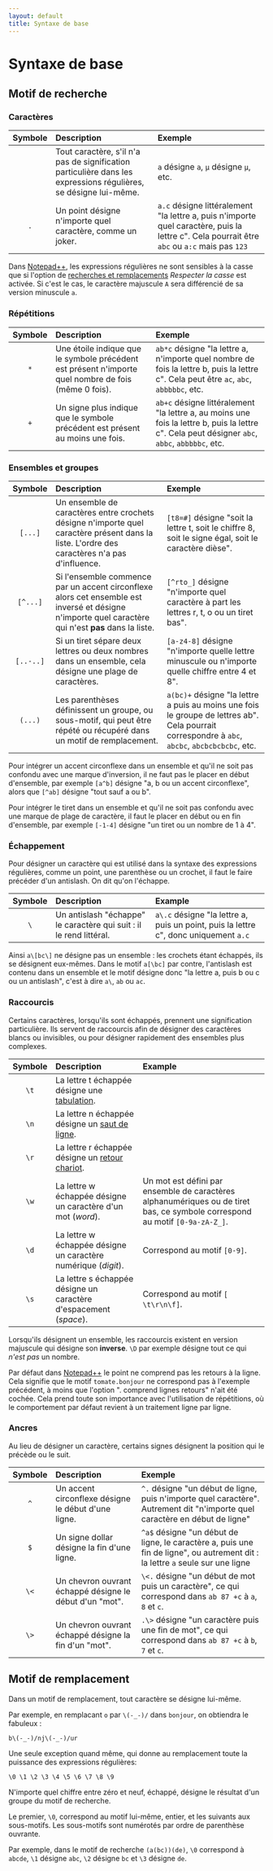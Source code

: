 ```yaml
---
layout: default
title: Syntaxe de base
---
```

# Syntaxe de base

## Motif de recherche

### Caractères

|Symbole|Description|Exemple
|:-:|:-|:-|
||Tout caractère, s'il n'a pas de signification particulière dans les expressions régulières, se désigne lui-même.|`a` désigne `a`, `µ` désigne `µ`, etc.
|`.`|Un point désigne n'importe quel caractère, comme un joker.|`a.c` désigne littéralement "la lettre a, puis n'importe quel caractère, puis la lettre c". Cela pourrait être `abc` ou `a:c` mais pas `123`

Dans [Notepad++](notepad++.md), les expressions régulières ne sont sensibles à la casse que si l'option de [recherches et remplacements](recherches-et-remplacements.md) *Respecter la casse* est activée. Si c'est le cas, le caractère majuscule `A` sera différencié de sa version minuscule `a`.

### Répétitions

|Symbole|Description|Exemple
|:-:|:-|:-|
|`*`|Une étoile indique que le symbole précédent est présent n'importe quel nombre de fois (même 0 fois).|`ab*c` désigne  "la lettre a, n'importe quel nombre de fois la lettre b, puis la lettre c". Cela peut être `ac`, `abc`, `abbbbbc`, etc.
|`+`|Un signe plus indique que le symbole précédent est présent au moins une fois.|`ab+c` désigne littéralement "la lettre a, au moins une fois la lettre b, puis la lettre c". Cela peut désigner `abc`, `abbc`, `abbbbbc`, etc.

### Ensembles et groupes

|Symbole|Description|Exemple
|:-:|:-|:-|
|`[...]`|Un ensemble de caractères entre crochets désigne n'importe quel caractère présent dans la liste. L'ordre des caractères n'a pas d'influence.|`[t8=#]` désigne "soit la lettre t, soit le chiffre 8, soit le signe égal, soit le caractère dièse".
|`[^...]`|Si l'ensemble commence par un accent circonflexe alors cet ensemble est inversé et désigne n'importe quel caractère qui n'est **pas** dans la liste.|`[^rto_]` désigne "n'importe quel caractère à part les lettres r, t, o ou un tiret bas".
|`[..-..]`|Si un tiret sépare deux lettres ou deux nombres dans un ensemble, cela désigne une plage de caractères.|`[a-z4-8]` désigne "n'importe quelle lettre minuscule ou n'importe quelle chiffre entre 4 et 8".
|`(...)`|Les parenthèses définissent un groupe, ou sous-motif, qui peut être répété ou récupéré dans un motif de remplacement.|`a(bc)+` désigne "la lettre a puis au moins une fois le groupe de lettres ab". Cela pourrait correspondre à `abc`, `abcbc`, `abcbcbcbcbc`, etc.

Pour intégrer un accent circonflexe dans un ensemble et qu'il ne soit pas confondu avec une marque d'inversion, il ne faut pas le placer en début d'ensemble, par exemple `[a^b]` désigne "a, b ou un accent circonflexe", alors que `[^ab]` désigne "tout sauf a ou b".

Pour intégrer le tiret dans un ensemble et qu'il ne soit pas confondu avec une marque de plage de caractère, il faut le placer en début ou en fin d'ensemble, par exemple `[-1-4]` désigne "un tiret ou un nombre de 1 à 4".

### Échappement

Pour désigner un caractère qui est utilisé dans la syntaxe des expressions régulières, comme un point, une parenthèse ou un crochet, il faut le faire précéder d'un antislash. On dit qu'on l'échappe.

|Symbole|Description|Example
|:-:|:-|:-
|`\`|Un antislash "échappe" le caractère qui suit : il le rend littéral.|`a\.c` désigne "la lettre a, puis un point, puis la lettre c", donc uniquement `a.c`

Ainsi `a\[bc\]` ne désigne pas un ensemble : les crochets étant échappés, ils se désignent eux-mêmes. Dans le motif `a[\bc]` par contre, l'antislash est contenu dans un ensemble et le motif désigne donc "la lettre a, puis b ou c ou un antislash", c'est à dire `a\`, `ab` ou `ac`.

### Raccourcis

Certains caractères, lorsqu'ils sont échappés, prennent une signification particulière. Ils servent de raccourcis afin de désigner des caractères blancs ou invisibles, ou pour désigner rapidement des ensembles plus complexes.

|Symbole|Description|Example
|:-:|:-|:-
|`\t`|La lettre t échappée désigne une [tabulation](https://fr.wikipedia.org/wiki/Tabulation).|
|`\n`|La lettre n échappée désigne un [saut de ligne](https://fr.wikipedia.org/wiki/Saut_de_ligne).|
|`\r`|La lettre r échappée désigne un [retour chariot](https://fr.wikipedia.org/wiki/Retour_chariot).|
|`\w`|La lettre w échappée désigne un caractère d'un mot (*word*).|Un mot est défini par ensemble de caractères alphanumériques ou de tiret bas, ce symbole correspond au motif `[0-9a-zA-Z_]`.
|`\d`|La lettre w échappée désigne un caractère numérique (*digit*).|Correspond au motif `[0-9]`.
|`\s`|La lettre s échappée désigne un caractère d'espacement (*space*).|Correspond au motif `[ \t\r\n\f]`.

Lorsqu'ils désignent un ensemble, les raccourcis existent en version majuscule qui désigne son **inverse**. `\D` par exemple désigne tout ce qui *n'est pas* un nombre.

Par défaut dans [Notepad++](notepad++.md) le point ne comprend pas les retours à la ligne. Cela signifie que le motif `tomate.bonjour` ne correspond pas à l'exemple précédent, à moins que l'option ". comprend lignes retours" n'ait été cochée. Cela prend toute son importance avec l'utilisation de répétitions, où le comportement par défaut revient à un traitement ligne par ligne.

### Ancres

Au lieu de désigner un caractère, certains signes désignent la position qui le précède ou le suit.

|Symbole|Description|Exemple
|:-:|:-|:-|
|`^`|Un accent circonflexe désigne le début d'une ligne.|`^.` désigne "un début de ligne, puis n'importe quel caractère". Autrement dit "n'importe quel caractère en début de ligne"
|`$`|Un signe dollar désigne la fin d'une ligne.|`^a$` désigne "un début de ligne, le caractère a, puis une fin de ligne", ou autrement dit : la lettre `a` seule sur une ligne
|`\<`|Un chevron ouvrant échappé désigne le début d'un "mot".|`\<.` désigne "un début de mot puis un caractère", ce qui correspond dans `ab 87 +c` à `a`, `8` et `c`.
|`\>`|Un chevron ouvrant échappé désigne la fin d'un "mot".|`.\>` désigne "un caractère puis une fin de mot", ce qui correspond dans `ab 87 +c` à `b`, `7` et `c`.

## Motif de remplacement

Dans un motif de remplacement, tout caractère se désigne lui-même.

Par exemple, en remplacant `o` par `\(-_-)/` dans `bonjour`, on obtiendra le fabuleux :

    b\(-_-)/nj\(-_-)/ur

Une seule exception quand même, qui donne au remplacement toute la puissance des expressions régulières:

    \0 \1 \2 \3 \4 \5 \6 \7 \8 \9

N'importe quel chiffre entre zéro et neuf, échappé, désigne le résultat d'un groupe du motif de recherche.

Le premier, `\0`, correspond au motif lui-même, entier, et les suivants aux sous-motifs. Les sous-motifs sont numérotés par ordre de parenthèse ouvrante.

Par exemple, dans le motif de recherche `(a(bc))(de)`, `\0` correspond à `abcde`, `\1` désigne `abc`, `\2` désigne `bc` et `\3` désigne `de`.
